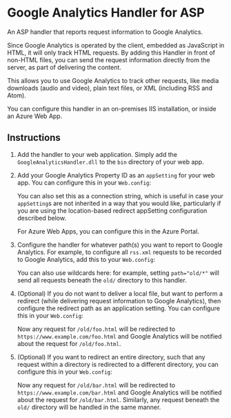 Google Analytics Handler for ASP
================================

An ASP handler that reports request information to Google Analytics.

Since Google Analytics is operated by the client, embedded as JavaScript
in HTML, it will only track HTML requests.  By adding this Handler in
front of non-HTML files, you can send the request information directly
from the server, as part of delivering the content.

This allows you to use Google Analytics to track other requests, like
media downloads (audio and video), plain text files, or XML (including
RSS and Atom).

You can configure this handler in an on-premises IIS installation, or
inside an Azure Web App.

Instructions
------------

1. Add the handler to your web application.  Simply add the
   `GoogleAnalyticsHandler.dll` to the `bin` directory of your web app.

2. Add your Google Analytics Property ID as an `appSetting` for your
   web app.  You can configure this in your `Web.config`:

     <configuration>
       <appSettings>
         <add key="googleanalytics_id" value="UA-1234567-1" />
       </appSettings>
     </configuration>

   You can also set this as a connection string, which is useful in case
   your `appSetting`s are not inherited in a way that you would like,
   particularly if you are using the location-based redirect appSetting
   configuration described below.

   For Azure Web Apps, you can configure this in the Azure Portal.

3. Configure the handler for whatever path(s) you want to report to
   Google Analytics.  For example, to configure all `rss.xml` requests
   to be recorded to Google Analytics, add this to your `Web.config`:

     <configuration>
       <system.webServer>
         <handlers>
           <add name="RssGoogleAnalyticsHandler"
                verb="*"
                path="rss.xml"
                type="GoogleAnalyticsHandler.GoogleAnalyticsHandler, GoogleAnalyticsHandler"
                resourceType="Unspecified" />
         </handlers>
       </system.webServer>
     </configuration>

   You can also use wildcards here: for example, setting `path="old/*"` will
   send all requests beneath the `old/` directory to this handler.

4. (Optional) If you do not want to deliver a local file, but want to
   perform a redirect (while delivering request information to Google
   Analytics), then configure the redirect path as an application setting.
   You can configure this in your `Web.config`:   

     <configuration>
       <location path="old/foo.html">
         <appSettings>
           <add key="redirect" value="https://www.example.com/foo.html" />
         </appSettings>
       </location>
     </configuration>

   Now any request for `/old/foo.html` will be redirected to
   `https://www.example.com/foo.html` and Google Analytics will be notified
   about the request for `/old/foo.html`.

5. (Optional) If you want to redirect an entire directory, such that any
   request within a directory is redirected to a different directory, you
   can configure this in your `Web.config`:

     <configuration>
       <location path="old">
         <appSettings>
           <add key="redirect-root" value="https://www.example.com/" />
         </appSettings>
       </location>
     </configuration>

    Now any request for `/old/bar.html` will be redirected to
    `https://www.example.com/bar.html` and Google Analytics will be notified
    about the request for `/old/bar.html`.  Similarly, any request beneath
    the `old/` directory will be handled in the same manner.

